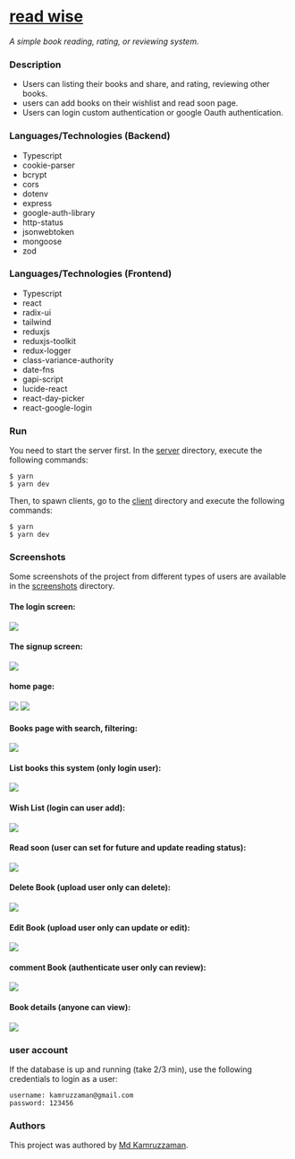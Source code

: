 # [read wise](https://kamruzzaman-read-wise.netlify.app/)

_A simple book reading, rating, or reviewing system._

### Description

- Users can listing their books and share, and rating, reviewing other books.
- users can add books on their wishlist and read soon page.
- Users can login custom authentication or google Oauth authentication.

### Languages/Technologies (Backend)

- Typescript
- cookie-parser
- bcrypt
- cors
- dotenv
- express
- google-auth-library
- http-status
- jsonwebtoken
- mongoose
- zod

### Languages/Technologies (Frontend)

- Typescript
- react
- radix-ui
- tailwind
- reduxjs
- reduxjs-toolkit
- redux-logger
- class-variance-authority
- date-fns
- gapi-script
- lucide-react
- react-day-picker
- react-google-login

### Run

You need to start the server first. In the [server](./backend/) directory, execute the following commands:

```
$ yarn
$ yarn dev
```

Then, to spawn clients, go to the [client](./frontend/) directory and execute the following commands:

```
$ yarn
$ yarn dev
```

### Screenshots

Some screenshots of the project from different types of users are available in the [screenshots](./screenshots/) directory.

#### The login screen:

![](./screenshots/login.png)

#### The signup screen:

![](./screenshots/signup.png)

#### home page:

![](./screenshots/home_book.jpg)
![](./screenshots/home_page.jpg)

#### Books page with search, filtering:

![](./screenshots/book_filter.png)

#### List books this system (only login user):

![](./screenshots/add_book.png)

#### Wish List (login can user add):

![](./screenshots/wishlist.png)

#### Read soon (user can set for future and update reading status):

![](./screenshots/readsoon.png)

#### Delete Book (upload user only can delete):

![](./screenshots/delete_book.png)

#### Edit Book (upload user only can update or edit):

![](./screenshots/edit_book.png)

#### comment Book (authenticate user only can review):

![](./screenshots/comment.png)

#### Book details (anyone can view):

![](./screenshots/book.png)

### user account

If the database is up and running (take 2/3 min), use the following credentials to login as a user:

```
username: kamruzzaman@gmail.com
password: 123456
```

### Authors

This project was authored by [Md Kamruzzaman](https://github.com/YeBenLing-ZAMAN/).
